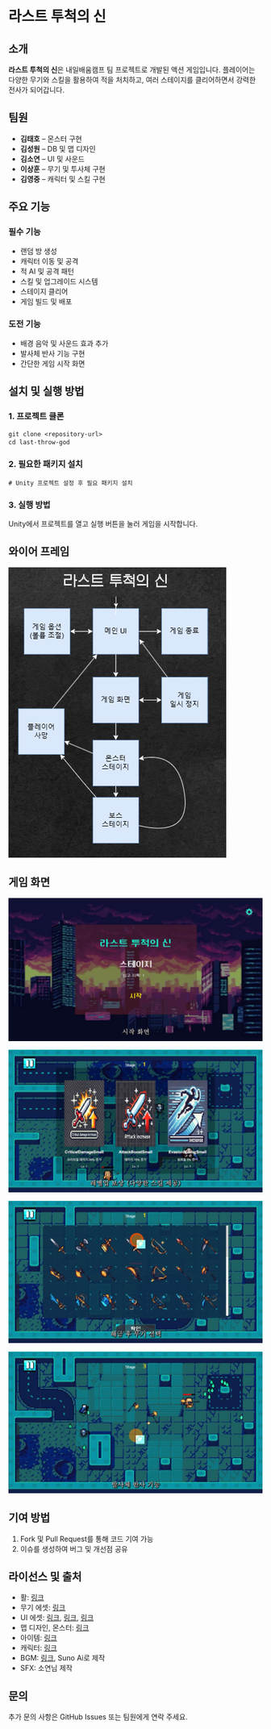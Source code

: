 # 라스트 투척의 신

## 소개

**라스트 투척의 신**은 내일배움캠프 팀 프로젝트로 개발된 액션 게임입니다. 플레이어는 다양한 무기와 스킬을 활용하여 적을 처치하고, 여러 스테이지를 클리어하면서 강력한 전사가 되어갑니다.

## 팀원

- **김태호** – 몬스터 구현
- **김성원** – DB 및 맵 디자인
- **김소연** – UI 및 사운드
- **이상훈** – 무기 및 투사체 구현
- **김영중** – 캐릭터 및 스킬 구현

## 주요 기능

### 필수 기능

- 랜덤 방 생성
- 캐릭터 이동 및 공격
- 적 AI 및 공격 패턴
- 스킬 및 업그레이드 시스템
- 스테이지 클리어
- 게임 빌드 및 배포

### 도전 기능

- 배경 음악 및 사운드 효과 추가
- 발사체 반사 기능 구현
- 간단한 게임 시작 화면

## 설치 및 실행 방법

### 1. 프로젝트 클론

```
git clone <repository-url>
cd last-throw-god
```

### 2. 필요한 패키지 설치

```
# Unity 프로젝트 설정 후 필요 패키지 설치
```

### 3. 실행 방법

Unity에서 프로젝트를 열고 실행 버튼을 눌러 게임을 시작합니다.

## 와이어 프레임

![image-20250228111648193](assets/image-20250228111648193.png)

## 게임 화면

![image-20250228111713028](Assets/image-20250228111713028.png)

![image-20250228111742897](Assets/image-20250228111742897.png)

![image-20250228111758952](Assets/image-20250228111758952.png)



![image-20250228111814150](Assets/image-20250228111814150.png)

## 기여 방법

1. Fork 및 Pull Request를 통해 코드 기여 가능
2. 이슈를 생성하여 버그 및 개선점 공유

## 라이선스 및 출처

- 활: [링크](https://spartacodingclub.kr/blog/618cbaaf94295eb6f7fff0f2)
- 무기 에셋: [링크](https://babysamurai.itch.io/super-epic-fantasy-weapons-pack)
- UI 에셋: [링크](https://wenrexa.itch.io/kit-nesia2), [링크](https://srtoasty.itch.io/ui-assets-pack-2), [링크](https://mounirtohami.itch.io/pixel-art-gui-elements)
- 맵 디자인, 몬스터: [링크](https://mattwalkden.itch.io/free-robot-warfare-pack)
- 아이템: [링크](https://ghostpixxells.itch.io/pixel-mart)
- 캐릭터: [링크](https://merchant-shade.itch.io/16x16-puny-characters-plus-sprites)
- BGM: [링크](https://www.youtube.com/watch?v=RTklWVvsiC8), Suno Ai로 제작
- SFX: 소연님 제작

## 문의

추가 문의 사항은 GitHub Issues 또는 팀원에게 연락 주세요.
